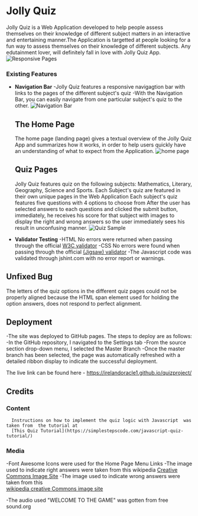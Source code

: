 # Jolly Quiz
Jolly Quiz is a Web Application developed to help people assess themselves on their knowledge of different subject matters in an interactive and entertaining manner.The Application is targetted at people looking for a fun way to assess themselves on their knowledge of different subjects. Any edutainment lover, will definitely fall in love with Jolly Quiz App.
![Responsive Pages](https://github.com/Irelandoracle1/quizproject/blob/master/assets/images/jollyquizhomepage.png)

### Existing Features

- __Navigation Bar__
           -Jolly Quiz features a responsive navigagtion bar with links to the pages of the different subject's quiz
           -With the Navigation Bar, you can easily navigate from one particular subject's quiz to the other.
           ![Navigation Bar](https://github.com/Irelandoracle1/quizproject/blob/master/assets/images/quiznav.png)
  ## The Home Page

    The home page (landing page) gives a textual overview of the Jolly Quiz App and summarizes how it works, in order to help users quickly have an understanding of what to expect from the Application.
   ![home page](https://github.com/Irelandoracle1/quizproject/blob/master/assets/images/quiz1.png)

   ## Quiz Pages

    Jolly Quiz features quiz on the following subjects: Mathematics, Literary, Geography, Science and Sports. 
    Each Subject's quiz are featured in their own unique pages in the Web Application
    Each subject's quiz features five questions with 4 options to choose from
    After the user has selected answers to each questions and clicked the submit button, immediately, he receives his score for that subject with images to display the right and wrong answers so the user immediately sees his result in unconfusing manner.
    ![Quiz Sample](https://github.com/Irelandoracle1/quizproject/blob/master/assets/images/gamesexample.png)

- __Validator Testing__
      -HTML
      No errors were returned when passing through the official [W3C validator](https://jigsaw.w3.org/css-validator/validator?uri=https%3A%2F%2Firelandoracle1.github.io%2Fquizproject%2F&profile=css3svg&usermedium=all&warning=1&vextwarning=&lang=en)
   -CSS No errors were found when passing through the official
   [(Jigsaw) validator](https://jigsaw.w3.org/css-validator/validator?uri=https%3A%2F%2Fjigsaw.w3.org%2Fcss-validator%2Fvalidator%3Furi%3Dhttps%253A%252F%252Firelandoracle1.github.io%252Fquizproject%252F%26profile%3Dcss3svg%26usermedium%3Dall%26warning%3D1%26vextwarning%3D%26lang%3Den&profile=css3svg&usermedium=all&warning=1&vextwarning=&lang=en)
   -The Javascript code was validated through jshint.com with no error report or warnings.

## Unfixed Bug
The letters of the quiz options in the different quiz pages could not be properly aligned because 
the HTML span element used for holding the option answers, does not respond to perfect alignment.

## Deployment

 -The site was deployed to GitHub pages. The steps to deploy are as follows: 
    -In the GitHub repository, I navigated to the Settings tab 
    -From the source section drop-down menu, I selected the Master Branch
    -Once the master branch has been selected, the page was automatically refreshed with a detailed ribbon display to indicate the successful deployment. 

The live link can be found here - https://irelandoracle1.github.io/quizproject/

## Credits
   ### Content
      Instructions on how to implement the quiz logic with Javascript  was taken from  the tutorial at
      [This Quiz Tutorial](https://simplestepscode.com/javascript-quiz-tutorial/)
     
### Media
  -Font Awesome Icons were used for the Home Page Menu Links
  -The image used to indicate right answers were taken from this wikipedia 
 [Creative Commons Image Site](https://commons.wikimedia.org/wiki/Category:Check_marks)
  -The image used to indicate wrong answers were taken from this  
[wikipedia creative Commons image site](https://commons.wikimedia.org/wiki/Category:Red_X_icons)

-The audio used "WELCOME TO THE GAME" was gotten from free sound.org